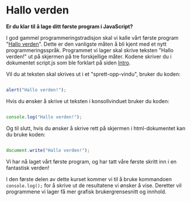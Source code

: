 # Hallo verden

**Er du klar til å lage ditt første program i JavaScript?**

I god gammel programmeringstradisjon  skal vi kalle vårt første program "[Hallo verden](https://no.wikipedia.org/wiki/Hello,_world)". Dette er den vanligste måten å bli kjent med et nytt programmeringsspråk. Programmet vi lager skal skrive teksten "Hallo verden!" ut på skjermen på tre forskjellige måter. Kodene skriver du i dokumentet script.js som ble forklart på siden [Intro](https://github.com/fagstoff/IT2/blob/master/Fagstoff/Programmering/10-Intro.md).

Vil du at teksten skal skrives ut i et "sprett-opp-vindu", bruker du koden:

``` javascript

alert("Hallo verden!");
```

Hvis du ønsker å skrive ut teksten i konsollvinduet bruker du koden:

``` javascript

console.log("Hallo verden!");

```

Og til slutt, hvis du ønsker å skrive rett på skjermen i html-dokumentet kan du bruke koden:

``` javascript

document.write("Hallo verden!");
```

Vi har nå laget vårt første program, og har tatt våre første skritt inn i en fantastisk verden!

I den første delen av dette kurset kommer vi til å bruke kommandoen `console.log();` for å skrive ut de resultatene vi ønsker å vise. Deretter vil programmene vi lager få mer grafisk brukergrensesnitt og innhold.

